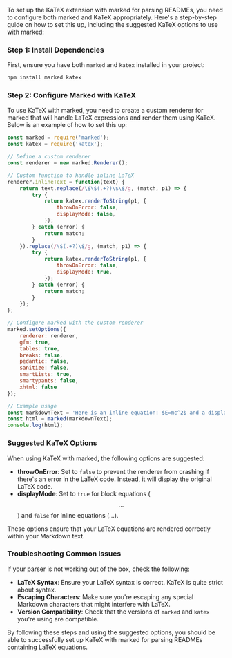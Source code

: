 To set up the KaTeX extension with marked for parsing READMEs, you need to configure both marked and KaTeX appropriately. Here's a step-by-step guide on how to set this up, including the suggested KaTeX options to use with marked:

### Step 1: Install Dependencies

First, ensure you have both `marked` and `katex` installed in your project:

```bash
npm install marked katex
```

### Step 2: Configure Marked with KaTeX

To use KaTeX with marked, you need to create a custom renderer for marked that will handle LaTeX expressions and render them using KaTeX. Below is an example of how to set this up:

```javascript
const marked = require('marked');
const katex = require('katex');

// Define a custom renderer
const renderer = new marked.Renderer();

// Custom function to handle inline LaTeX
renderer.inlineText = function(text) {
    return text.replace(/\$\$(.+?)\$\$/g, (match, p1) => {
        try {
            return katex.renderToString(p1, {
                throwOnError: false,
                displayMode: false,
            });
        } catch (error) {
            return match;
        }
    }).replace(/\$(.+?)\$/g, (match, p1) => {
        try {
            return katex.renderToString(p1, {
                throwOnError: false,
                displayMode: true,
            });
        } catch (error) {
            return match;
        }
    });
};

// Configure marked with the custom renderer
marked.setOptions({
    renderer: renderer,
    gfm: true,
    tables: true,
    breaks: false,
    pedantic: false,
    sanitize: false,
    smartLists: true,
    smartypants: false,
    xhtml: false
});

// Example usage
const markdownText = 'Here is an inline equation: $E=mc^2$ and a displayed equation: $$E=mc^2$$';
const html = marked(markdownText);
console.log(html);
```

### Suggested KaTeX Options

When using KaTeX with marked, the following options are suggested:

- **throwOnError**: Set to `false` to prevent the renderer from crashing if there's an error in the LaTeX code. Instead, it will display the original LaTeX code.
- **displayMode**: Set to `true` for block equations ($$...$$) and `false` for inline equations ($...$).

These options ensure that your LaTeX equations are rendered correctly within your Markdown text.

### Troubleshooting Common Issues

If your parser is not working out of the box, check the following:

- **LaTeX Syntax**: Ensure your LaTeX syntax is correct. KaTeX is quite strict about syntax.
- **Escaping Characters**: Make sure you're escaping any special Markdown characters that might interfere with LaTeX.
- **Version Compatibility**: Check that the versions of `marked` and `katex` you're using are compatible.

By following these steps and using the suggested options, you should be able to successfully set up KaTeX with marked for parsing READMEs containing LaTeX equations.

